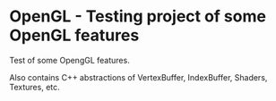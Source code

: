 # OpenGL - Testing project of some OpenGL features

Test of some OpengGL features.

Also contains C++ abstractions of VertexBuffer, IndexBuffer, Shaders, Textures, etc. 
